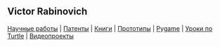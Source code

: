 

## Victor Rabinovich

[Научные работы](papers.md) | [Патенты](patents.md) | [Книги](books.md) | [Прототипы](prototypes.md) | [Pygame](pygame.md) | [Уроки по Turtle](turtle_lessons.md) | [Видеопроекты](video_projects.md)
